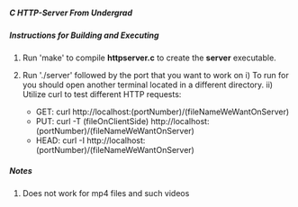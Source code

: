 ##### C HTTP-Server From Undergrad

##### Instructions for Building and Executing

1. Run 'make' to compile **httpserver.c** to create the **server** executable.
2. Run './server' followed by the port that you want to work on
    i) To run for you should open another terminal located in a different directory.
    ii) Utilize curl to test different HTTP requests:
        
    *  GET: curl http://localhost:(portNumber)/(fileNameWeWantOnServer)
    *  PUT: curl -T (fileOnClientSide) http://localhost:(portNumber)/(fileNameWeWantOnServer)
    *  HEAD: curl -I http://localhost:(portNumber)/(fileNameWeWantOnServer)

##### Notes

1. Does not work for mp4 files and such videos
